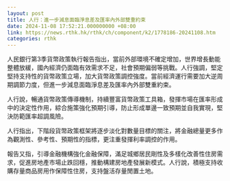 ```yaml
---
layout: post
title: 人行：進一步減息面臨淨息差及匯率內外部雙重約束
date: 2024-11-08 17:52:21.000000000 +08:00
link: https://news.rthk.hk/rthk/ch/component/k2/1778186-20241108.htm
categories: rthk
---
```


人民銀行第3季貨幣政策執行報告指出，當前外部環境不確定增加，世界增長動能整體放緩，國內經濟仍面臨有效需求不足，社會預期偏弱等挑戰。人行強調，堅定堅持支持性的貨幣政策立場，加大貨幣政策調控強度。當前經濟運行需要加大逆周期調節力度，但進一步減息面臨淨息差及匯率內外部雙重約束。

人行說，暢通貨幣政策傳導機制，持續豐富貨幣政策工具箱，發揮市場在匯率形成中的決定性作用，綜合施策強化預期引導，防止形成單邊一致預期並自我實現，堅決防範匯率超調風險。

人行指出，下階段貨幣政策框架將逐步淡化對數量目標的關注，將金融總量更多作為觀測性、參考性、預期性的指標，更注重發揮利率調控的作用。

報告又指，引導金融機構強化金融保障，滿足城鄉居民剛性及多樣化改善性住房需求，促進房地產市場止跌回穩，推動構建房地產發展新模式。人行說，積極支持收購存量商品房用作保障性住房，支持盤活存量閒置土地。
